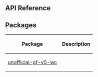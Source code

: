 ## API Reference

## Packages

<table><thead><tr><th>

Package


</th><th>

Description


</th></tr></thead>
<tbody><tr><td>

[unofficial-pf-v5-wc](./unofficial-pf-v5-wc)


</td><td>


</td></tr>
</tbody></table>
